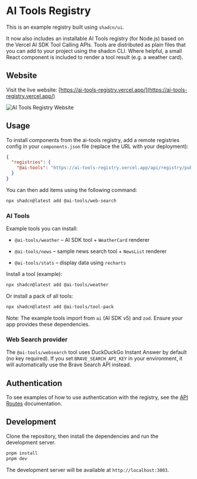 # AI Tools Registry

This is an example registry built using `shadcn/ui`.

It now also includes an installable AI Tools registry (for Node.js) based on the Vercel AI SDK Tool Calling APIs. Tools are distributed as plain files that you can add to your project using the shadcn CLI. Where helpful, a small React component is included to render a tool result (e.g. a weather card).

## Website

Visit the live website: [https://ai-tools-registry.vercel.app/](https://ai-tools-registry.vercel.app/)

![AI Tools Registry Website](https://github.com/user-attachments/assets/96f2480d-d9a2-4100-8958-95ae90f40a4a)

## Usage

To install components from the ai-tools registry, add a remote registries config in your `components.json` file (replace the URL with your deployment):

```json
{
  "registries": {
    "@ai-tools": "https://ai-tools-registry.vercel.app/api/registry/public/{name}"
  }
}
```

You can then add items using the following command:

```bash
npx shadcn@latest add @ai-tools/web-search
```

### AI Tools

Example tools you can install:

- `@ai-tools/weather` – AI SDK tool + `WeatherCard` renderer
- `@ai-tools/news` – sample news search tool + `NewsList` renderer

- `@ai-tools/stats` – display data using `recharts`

Install a tool (example):

```bash
npx shadcn@latest add @ai-tools/weather
```

Or install a pack of all tools:

```bash
npx shadcn@latest add @ai-tools/tool-pack
```

Note: The example tools import from `ai` (AI SDK v5) and `zod`. Ensure your app provides these dependencies.

### Web Search provider

The `@ai-tools/websearch` tool uses DuckDuckGo Instant Answer by default (no key required). If you set `BRAVE_SEARCH_API_KEY` in your environment, it will automatically use the Brave Search API instead.

## Authentication

To see examples of how to use authentication with the registry, see the [API Routes](./app/api/registry/README.md) documentation.

## Development

Clone the repository, then install the dependencies and run the development server.

```bash
pnpm install
pnpm dev
```

The development server will be available at `http://localhost:3003`.
